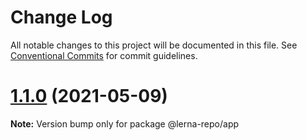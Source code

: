 # Change Log

All notable changes to this project will be documented in this file.
See [Conventional Commits](https://conventionalcommits.org) for commit guidelines.

# [1.1.0](https://github.com/Artikodin/lerna-playground/compare/v1.0.0...v1.1.0) (2021-05-09)

**Note:** Version bump only for package @lerna-repo/app
